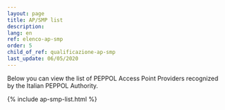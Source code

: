 ```yaml
---
layout: page
title: AP/SMP list
description:
lang: en
ref: elenco-ap-smp
order: 5
child_of_ref: qualificazione-ap-smp
last_update: 06/05/2020
---
```


Below you can view the list of PEPPOL Access Point Providers recognized by the Italian PEPPOL Authority.

{% include ap-smp-list.html %}
